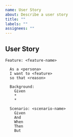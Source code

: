 ```yaml
---
name: User Story
about: Describe a user story
title: ""
labels: ""
assignees: ""
---
```

## User Story

<!-- https://cucumber.io/docs/gherkin/reference/ -->
```gherkin
Feature: <feature-name>

  As a <persona>
  I want to <feature>
  so that <reason>

  Background:
    Given
    *
    *

  Scenario: <scenario-name>
    Given
    And
    When
    Then
    But
```
